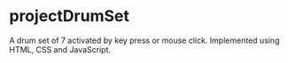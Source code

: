 # projectDrumSet
A drum set of 7 activated by key press or mouse click.
Implemented using HTML, CSS and JavaScript.
